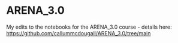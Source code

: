 # ARENA_3.0

My edits to the notebooks for the ARENA_3.0 course - details here: https://github.com/callummcdougall/ARENA_3.0/tree/main